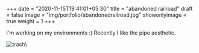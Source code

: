 +++
date = "2020-11-15T19:41:01+05:30"
title = "abandoned railroad"
draft = false
image = "img/portfolio/abandonedrailroad.jpg"
showonlyimage = true
weight = 1
+++

I'm working on my environments :) Recently I like the pipe aesthetic.

![trash](/img/portfolio/abandonedrailroad.jpg)\
